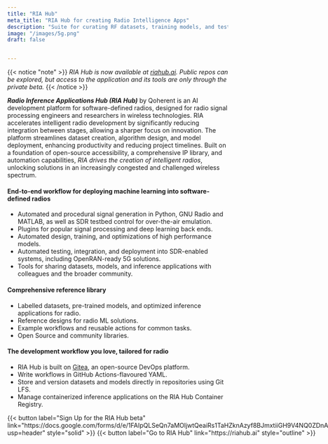 ```yaml
---
title: "RIA Hub"
meta_title: "RIA Hub for creating Radio Intelligence Apps"
description: "Suite for curating RF datasets, training models, and testing then deploying them."
image: "/images/5g.png"
draft: false


---
```

{{< notice "note" >}}
_RIA Hub is now available at [riahub.ai](https://riahub.ai). Public repos can be explored, but access to the application and its tools are only through the private beta._
{{< /notice >}}

_**Radio Inference Applications Hub (RIA Hub)**_ by Qoherent is an AI development platform for software-defined radios, designed for radio signal processing engineers and researchers in wireless technologies. RIA accelerates intelligent radio development by significantly reducing integration between stages, allowing a sharper focus on innovation. The platform streamlines dataset creation, algorithm design, and model deployment, enhancing productivity and reducing project timelines. Built on a foundation of open-source accessibility, a comprehensive IP library, and automation capabilities, *RIA drives the creation of intelligent radios*, unlocking solutions in an increasingly congested and challenged wireless spectrum.


#### End-to-end workflow for deploying machine learning into software-defined radios
- Automated and procedural signal generation in Python, GNU Radio and MATLAB, as well as SDR testbed control for over-the-air emulation.
- Plugins for popular signal processing and deep learning back ends.
- Automated design, training, and optimizations of high performance models.
- Automated testing, integration, and deployment into SDR-enabled systems, including OpenRAN-ready 5G solutions.
- Tools for sharing datasets, models, and inference applications with colleagues and the broader community.

#### Comprehensive reference library
- Labelled datasets, pre-trained models, and optimized inference applications for radio.
- Reference designs for radio ML solutions.
- Example workflows and reusable actions for common tasks.
- Open Source and community libraries.

#### The development workflow you love, tailored for radio
- RIA Hub is built on <a href="https://github.com/go-gitea/gitea">Gitea</a>, an open-source DevOps platform.
- Write workflows in GitHub Actions-flavoured YAML.
- Store and version datasets and models directly in repositories using Git LFS.
- Manage containerized inference applications on the RIA Hub Container Registry.

<div class="button-group" style="display: flex; gap: 1rem;">
  <style>
    .button-group a {
      text-decoration: none;
    }
  </style>
  {{< button label="Sign Up for the RIA Hub beta" link="https://docs.google.com/forms/d/e/1FAIpQLSeQn7aMOljwtQeaiRs1TaHZknAzyf8BJmxtiiGH9V4NQ0ZDnA/viewform?usp=header" style="solid" >}}
  {{< button label="Go to RIA Hub" link="https://riahub.ai" style="outline" >}}
</div>
